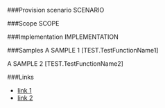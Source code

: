 <!-- M2-TODO -->
<properties
	  pageTitle="GuidFieldDefinition"
    pageName="GuidFieldDefinition"
    parentPageId="spmeta2/definitions/sharepoint-foundation/fields"
/>

###Provision scenario
SCENARIO

###Scope
SCOPE

###Implementation
IMPLEMENTATION

###Samples
A SAMPLE 1
[TEST.TestFunctionName1]

A SAMPLE 2
[TEST.TestFunctionName2]

###Links
- [link 1](http://example.com)
- [link 2](http://example.com)